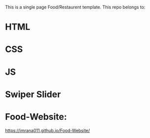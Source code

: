 This is a single page Food/Restaurent template. This repo belongs to:
# HTML
# CSS
# JS
# Swiper Slider

# Food-Website: 
https://imrana011.github.io/Food-Website/
